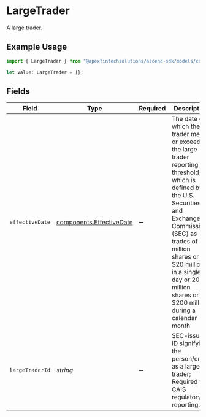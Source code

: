 # LargeTrader

A large trader.

## Example Usage

```typescript
import { LargeTrader } from "@apexfintechsolutions/ascend-sdk/models/components";

let value: LargeTrader = {};
```

## Fields

| Field                                                                                                                                                                                                                                                                               | Type                                                                                                                                                                                                                                                                                | Required                                                                                                                                                                                                                                                                            | Description                                                                                                                                                                                                                                                                         | Example                                                                                                                                                                                                                                                                             |
| ----------------------------------------------------------------------------------------------------------------------------------------------------------------------------------------------------------------------------------------------------------------------------------- | ----------------------------------------------------------------------------------------------------------------------------------------------------------------------------------------------------------------------------------------------------------------------------------- | ----------------------------------------------------------------------------------------------------------------------------------------------------------------------------------------------------------------------------------------------------------------------------------- | ----------------------------------------------------------------------------------------------------------------------------------------------------------------------------------------------------------------------------------------------------------------------------------- | ----------------------------------------------------------------------------------------------------------------------------------------------------------------------------------------------------------------------------------------------------------------------------------- |
| `effectiveDate`                                                                                                                                                                                                                                                                     | [components.EffectiveDate](../../models/components/effectivedate.md)                                                                                                                                                                                                                | :heavy_minus_sign:                                                                                                                                                                                                                                                                  | The date on which the trader meets or exceeds the large trader reporting threshold, which is defined by the U.S. Securities and Exchange Commission (SEC) as trades of 2 million shares or $20 million in a single day or 20 million shares or $200 million during a calendar month |                                                                                                                                                                                                                                                                                     |
| `largeTraderId`                                                                                                                                                                                                                                                                     | *string*                                                                                                                                                                                                                                                                            | :heavy_minus_sign:                                                                                                                                                                                                                                                                  | SEC-issued ID signifying the person/entity as a large trader; Required for CAIS regulatory reporting.                                                                                                                                                                               | 123412341234                                                                                                                                                                                                                                                                        |